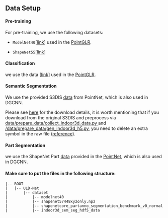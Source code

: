 ## Data Setup

#### Pre-training

For pre-training, we use the following datasets:

- `ModelNet40`[[link](https://drive.google.com/drive/folders/1eYdZUpAwJ5k-BKxVzdaavJjYR1sIH3QA)] used in the [PointGLR](https://github.com/raoyongming/PointGLR).

- `ShapeNet55`[[link](https://drive.google.com/uc?id=1sJd5bdCg9eOo3-FYtchUVlwDgpVdsbXB)]

#### Classification

we use the data [[link](https://shapenet.cs.stanford.edu/media/shapenetcore_partanno_segmentation_benchmark_v0_normal.zip)] used in the [PointGLR](https://github.com/raoyongming/PointGLR).


#### Semantic Segmentation

We use the provided S3DIS [data](https://github.com/charlesq34/pointnet/blob/master/sem_seg/download_data.sh) from PointNet, which is also used in DGCNN.

Please see [here](https://github.com/charlesq34/pointnet/blob/master/sem_seg/download_data.sh) for the download details, it is worth mentioning that if you download from the original S3DIS and preprocess via <a href="../data/prepare_data/collect_indoor3d_data.py">data/prepare_data/collect_indoor3d_data.py </a>and <a href="../data/prepare_data/gen_indoor3d_h5.py">/data/prepare_data/gen_indoor3d_h5.py</a>, you need to delete an extra symbol in the raw file ([reference](https://github.com/charlesq34/pointnet/issues/45)).



#### Part Segmentation

we use the ShapeNet Part [data](https://shapenet.cs.stanford.edu/media/shapenetcore_partanno_segmentation_benchmark_v0_normal.zip) provided in the [PointNet](https://github.com/yanx27/Pointnet_Pointnet2_pytorch), which is also used in DGCNN.

#### Make sure to put the files in the following structure:

```
|-- ROOT
|	|-- ULD-Net
|		|-- dataset
|			|-- modelnet40
|			|-- shapenet57448xyzonly.npz
|			|-- shapenetcore_partanno_segmentation_benchmark_v0_normal
|			|-- indoor3d_sem_seg_hdf5_data
```